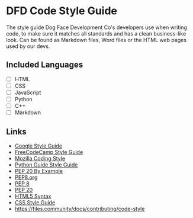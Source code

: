 # DFD Code Style Guide

The style guide Dog Face Development Co's developers use when writing code, to make sure it matches all standards and has a clean business-like look. Can be found as Markdown files, Word files or the HTML web pages used by our devs.

## Included Languages

- [ ] HTML
- [ ] CSS
- [ ] JavaScript
- [ ] Python
- [ ] C++
- [ ] Markdown

## Links
- [Google Style Guide](http://google.github.io/styleguide/)
- [FreeCodeCamp Style Guide](https://medium.freecodecamp.org/the-100-correct-coding-style-guide-5b594a1655f0)
- [Mozilla Coding Style](https://developer.mozilla.org/en-US/docs/Mozilla/Developer_guide/Coding_Style)
- [Python Guide Style Guide](https://docs.python-guide.org/writing/style/)
- [PEP 20 By Example](https://artifex.org/~hblanks/talks/2011/pep20_by_example.pdf)
- [PEP8.org](https://pep8.org/)
- [PEP 8](https://www.python.org/dev/peps/pep-0008/)
- [PEP 20](https://www.python.org/dev/peps/pep-0020/)
- [HTML5 Syntax](https://www.w3schools.com/html/html5_syntax.asp)
- [CSS Style Guide](https://css-tricks.com/css-style-guides/)
- https://files.community/docs/contributing/code-style
